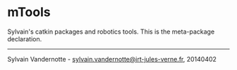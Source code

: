 # mTools 
Sylvain's catkin packages and robotics tools. 
This is the meta-package declaration.
___
Sylvain Vandernotte - sylvain.vandernotte@irt-jules-verne.fr, 20140402
